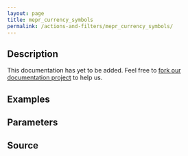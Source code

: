 ```yaml
---
layout: page
title: mepr_currency_symbols
permalink: /actions-and-filters/mepr_currency_symbols/
---
```


## Description

This documentation has yet to be added. Feel free to [fork our documentation project](https://github.com/caseproof/memberpress-docs) to help us.

## Examples


## Parameters


## Source

